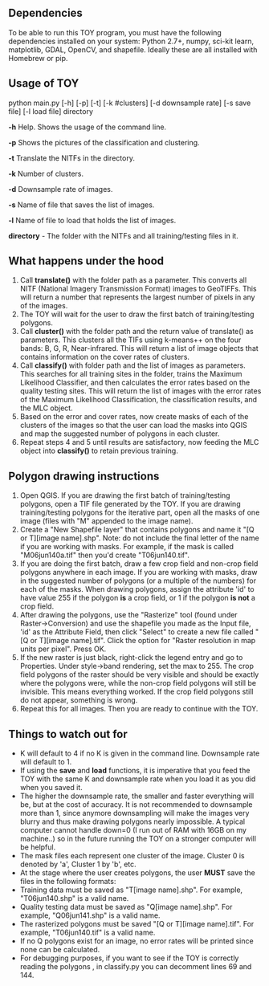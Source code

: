 ## Dependencies ##

To be able to run this TOY program, you must have the following dependencies installed on your system:
Python 2.7+, numpy, sci-kit learn, matplotlib, GDAL, OpenCV, and shapefile. Ideally these are all installed with Homebrew or pip.

## Usage of TOY 

python main.py [-h] [-p] [-t] [-k #clusters] [-d downsample rate] [-s save file] [-l load file] directory

**-h** Help. Shows the usage of the command line.

**-p** Shows the pictures of the classification and clustering.

**-t** Translate the NITFs in the directory.

**-k** Number of clusters.

**-d** Downsample rate of images.

**-s** Name of file that saves the list of images.

**-l** Name of file to load that holds the list of images.

**directory** - The folder with the NITFs and all training/testing files in it.

## What happens under the hood ##

1. Call **translate()** with the folder path as a parameter. This converts all NITF (National Imagery Transmission Format) images to GeoTIFFs. This will return a number that represents the largest number of pixels in any of the images. 
2. The TOY will wait for the user to draw the first batch of training/testing polygons.
3. Call **cluster()** with the folder path and the return value of translate() as parameters. This clusters all the TIFs using k-means++ on the four bands: B, G, R, Near-infrared. This will return a list of image objects that contains information on the cover rates of clusters.
4. Call **classify()** with folder path and the list of images as parameters. This searches for all training sites in the folder, trains the Maximum Likelihood Classifier, and then calculates the error rates based on the quality testing sites. This will return the list of images with the error rates of the Maximum Likelihood Classification, the classification results, and the MLC object.
5. Based on the error and cover rates, now create masks of each of the clusters of the images so that the user can load the masks into QGIS and map the suggested number of polygons in each cluster.
6. Repeat steps 4 and 5 until results are satisfactory, now feeding the MLC object into **classify()** to retain previous training.

## Polygon drawing instructions ##
1. Open QGIS. If you are drawing the first batch of training/testing polygons, open a TIF file generated by the TOY. If you are drawing training/testing polygons for the iterative part, open all the masks of one image (files with "M" appended to the image name). 
2. Create a "New Shapefile layer" that contains polygons and name it "[Q or T][image name].shp". Note: do not include the final letter of the name if you are working with masks. For example, if the mask is called "M06jun140a.tif" then you'd create "T06jun140.tif".
3. If you are doing the first batch, draw a few crop field and non-crop field polygons anywhere in each image. If you are working with masks, draw in the suggested number of polygons (or a multiple of the numbers) for each of the masks.
When drawing polygons, assign the attribute 'id' to have value 255 if the polygon **is** a crop field, or 1 if the polygon **is not** a crop field.
4. After drawing the polygons, use the "Rasterize" tool (found under Raster->Conversion) and use the shapefile you made as the Input file, 'id' as the Attribute Field, then click "Select" to create a new file called "[Q or T][image name].tif". Click the option for "Raster resolution in map units per pixel". Press OK.
5. If the new raster is just black, right-click the legend entry and go to Properties. Under style->band rendering, set the max to 255. The crop field polygons of the raster should be very visible and should be exactly where the polygons were, while the non-crop field polygons will still be invisible. This means everything worked. If the crop field polygons still do not appear, something is wrong.
6. Repeat this for all images. Then you are ready to continue with the TOY.

## Things to watch out for ##
* K will default to 4 if no K is given in the command line. Downsample rate will default to 1. 
* If using the **save** and **load** functions, it is imperative that you feed the TOY with the same K and downsample rate when you load it as you did when you saved it.
* The higher the downsample rate, the smaller and faster everything will be, but at the cost of accuracy. It is not recommended to downsample more than 1, since anymore downsampling will make the images very blurry and thus make drawing polygons nearly impossible. A typical computer cannot handle down=0 (I run out of RAM with 16GB on my machine..) so in the future running the TOY on a stronger computer will be helpful.
* The mask files each represent one cluster of the image. Cluster 0 is denoted by 'a', Cluster 1 by 'b', etc.
* At the stage where the user creates polygons, the user **MUST** save the files in the following formats:
 * Training data must be saved as "T[image name].shp". For example, "T06jun140.shp" is a valid name.
 * Quality testing data must be saved as "Q[image name].shp". For example, "Q06jun141.shp" is a valid name.
 * The rasterized polygons must be saved "[Q or T][image name].tif". For example, "T06jun140.tif" is a valid name.
* If no Q polygons exist for an image, no error rates will be printed since none can be calculated.
* For debugging purposes, if you want to see if the TOY is correctly reading the polygons , in classify.py you can decomment lines 69 and 144.

